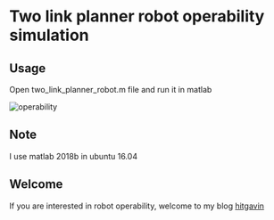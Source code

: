 # Two link planner robot operability simulation

## Usage

Open two_link_planner_robot.m file and run it in matlab

![operability](https://github.com/hitgavin/simmechanics/tree/master/two_link_planner_robot/doc/two_link_planner_robot.gif)

## Note

I use matlab 2018b in ubuntu 16.04

## Welcome

If you are interested in robot operability, welcome to my blog [hitgavin](https://blog.csdn.net/hitgavin)
